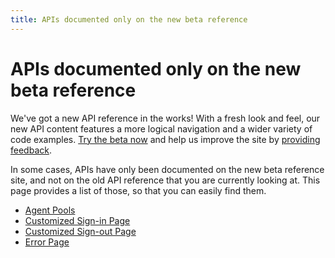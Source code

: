 ```yaml
---
title: APIs documented only on the new beta reference
---
```


# APIs documented only on the new beta reference

We've got a new API reference in the works! With a fresh look and feel, our new API content features a more logical navigation and a wider variety of code examples. [Try the beta now](https://developer.okta.com/docs/api/) and help us improve the site by [providing feedback](https://forms.gle/Y9XmNNTF2rPQwive7).

In some cases, APIs have only been documented on the new beta reference site, and not on the old API reference that you are currently looking at. This page provides a list of those, so that you can easily find them.

* [Agent Pools](https://developer.okta.com/docs/api/openapi/okta-management/management/tag/AgentPools/#tag/AgentPools)
* [Customized Sign-in Page](https://developer.okta.com/docs/api/openapi/okta-management/management/tag/Customization/#tag/Customization/operation/getSignInPage)
* [Customized Sign-out Page](https://developer.okta.com/docs/api/openapi/okta-management/management/tag/Customization/#tag/Customization/operation/getSignOutPageSettings)
* [Error Page](https://developer.okta.com/docs/api/openapi/okta-management/management/tag/Customization/#tag/Customization/operation/getErrorPage)
